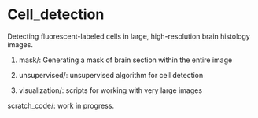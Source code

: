 # Cell_detection
Detecting fluorescent-labeled cells in large, high-resolution brain histology images. 

1. mask/: Generating a mask of brain section within the entire image

2. unsupervised/: unsupervised algorithm for cell detection

3. visualization/: scripts for working with very large images

scratch_code/: work in progress.
